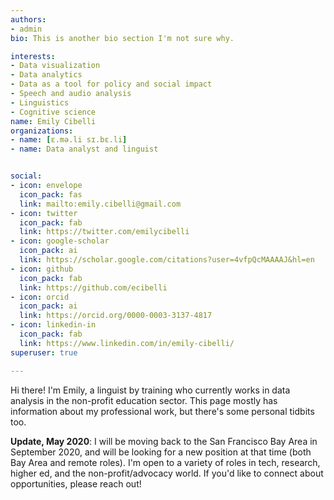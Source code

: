 ```yaml
---
authors:
- admin
bio: This is another bio section I'm not sure why. 

interests:
- Data visualization
- Data analytics
- Data as a tool for policy and social impact
- Speech and audio analysis
- Linguistics
- Cognitive science
name: Emily Cibelli
organizations:
- name: [ɛ.mə.li sɪ.bɛ.li]
- name: Data analyst and linguist


social:
- icon: envelope
  icon_pack: fas
  link: mailto:emily.cibelli@gmail.com
- icon: twitter
  icon_pack: fab
  link: https://twitter.com/emilycibelli
- icon: google-scholar
  icon_pack: ai
  link: https://scholar.google.com/citations?user=4vfpQcMAAAAJ&hl=en
- icon: github
  icon_pack: fab
  link: https://github.com/ecibelli
- icon: orcid
  icon_pack: ai 
  link: https://orcid.org/0000-0003-3137-4817
- icon: linkedin-in
  icon_pack: fab
  link: https://www.linkedin.com/in/emily-cibelli/
superuser: true

---
```


Hi there! I'm Emily, a linguist by training who currently works in data analysis in the non-profit education sector. This page mostly has information about my professional work, but there's some personal tidbits too.

**Update, May 2020**: I will be moving back to the San Francisco Bay Area in September 2020, and will be looking for a new position at that time (both Bay Area and remote roles). I'm open to a variety of roles in tech, research, higher ed, and the non-profit/advocacy world. If you'd like to connect about opportunities, please reach out!  